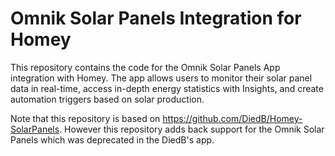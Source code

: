# Omnik Solar Panels Integration for Homey

This repository contains the code for the Omnik Solar Panels App integration with Homey. The app allows users to monitor their solar panel data in real-time, access in-depth energy statistics with Insights, and create automation triggers based on solar production.

Note that this repository is based on https://github.com/DiedB/Homey-SolarPanels. However this repository adds back support for the Omnik Solar Panels which was deprecated in the DiedB's app.
